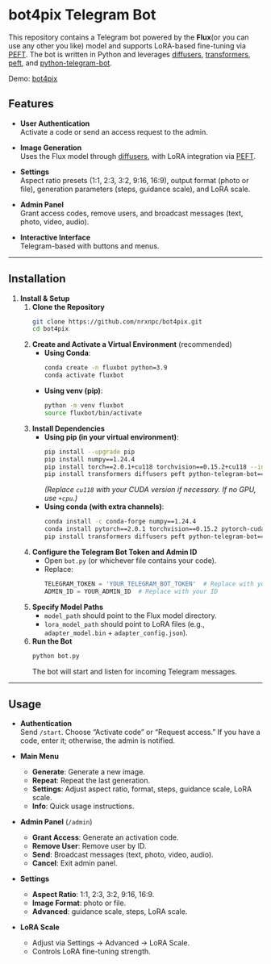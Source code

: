 # bot4pix Telegram Bot

This repository contains a Telegram bot powered by the **Flux**(or you can use any other you like) model and supports LoRA-based fine-tuning via [PEFT](https://github.com/huggingface/peft). The bot is written in Python and leverages [diffusers](https://github.com/huggingface/diffusers), [transformers](https://github.com/huggingface/transformers), [peft](https://github.com/huggingface/peft), and [python-telegram-bot](https://github.com/python-telegram-bot/python-telegram-bot).

Demo: [bot4pix](http:t.me/stablepixbot)

## Features

- **User Authentication**  
  Activate a code or send an access request to the admin.

- **Image Generation**  
  Uses the Flux model through [diffusers](https://github.com/huggingface/diffusers), with LoRA integration via [PEFT](https://github.com/huggingface/peft).

- **Settings**  
  Aspect ratio presets (1:1, 2:3, 3:2, 9:16, 16:9), output format (photo or file), generation parameters (steps, guidance scale), and LoRA scale.

- **Admin Panel**  
  Grant access codes, remove users, and broadcast messages (text, photo, video, audio).

- **Interactive Interface**  
  Telegram-based with buttons and menus.

---

## Installation

1. **Install & Setup**  
   1. **Clone the Repository**  
      ```bash
      git clone https://github.com/nrxnpc/bot4pix.git
      cd bot4pix
      ```
   2. **Create and Activate a Virtual Environment** (recommended)  
      - **Using Conda**:  
        ```bash
        conda create -n fluxbot python=3.9
        conda activate fluxbot
        ```  
      - **Using venv (pip)**:  
        ```bash
        python -m venv fluxbot
        source fluxbot/bin/activate 
        ```
   3. **Install Dependencies**  
      - **Using pip (in your virtual environment)**:  
        ```bash
        pip install --upgrade pip
        pip install numpy==1.24.4
        pip install torch==2.0.1+cu118 torchvision==0.15.2+cu118 --index-url https://download.pytorch.org/whl/cu118
        pip install transformers diffusers peft python-telegram-bot==13.15
        ```  
        *(Replace `cu118` with your CUDA version if necessary. If no GPU, use `+cpu`.)*  
      - **Using conda (with extra channels)**:  
        ```bash
        conda install -c conda-forge numpy==1.24.4
        conda install pytorch==2.0.1 torchvision==0.15.2 pytorch-cuda=11.8 -c pytorch -c nvidia
        pip install transformers diffusers peft python-telegram-bot==13.15
        ```
   4. **Configure the Telegram Bot Token and Admin ID**  
      - Open `bot.py` (or whichever file contains your code).
      - Replace:
        ```python
        TELEGRAM_TOKEN = 'YOUR_TELEGRAM_BOT_TOKEN'  # Replace with your token
        ADMIN_ID = YOUR_ADMIN_ID  # Replace with your ID
        ```
   5. **Specify Model Paths**  
      - `model_path` should point to the Flux model directory.
      - `lora_model_path` should point to LoRA files (e.g., `adapter_model.bin` + `adapter_config.json`).
   6. **Run the Bot**  
      ```bash
      python bot.py
      ```
      The bot will start and listen for incoming Telegram messages.

---

## Usage

- **Authentication**  
  Send `/start`. Choose “Activate code” or “Request access.” If you have a code, enter it; otherwise, the admin is notified.

- **Main Menu**  
  - **Generate**: Generate a new image.  
  - **Repeat**: Repeat the last generation.  
  - **Settings**: Adjust aspect ratio, format, steps, guidance scale, LoRA scale.  
  - **Info**: Quick usage instructions.

- **Admin Panel** (`/admin`)  
  - **Grant Access**: Generate an activation code.  
  - **Remove User**: Remove user by ID.  
  - **Send**: Broadcast messages (text, photo, video, audio).  
  - **Cancel**: Exit admin panel.

- **Settings**  
  - **Aspect Ratio**: 1:1, 2:3, 3:2, 9:16, 16:9.  
  - **Image Format**: photo or file.  
  - **Advanced**: guidance scale, steps, LoRA scale.

- **LoRA Scale**  
  - Adjust via Settings → Advanced → LoRA Scale.
  - Controls LoRA fine-tuning strength.
